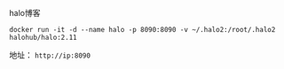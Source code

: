 halo博客

```
docker run -it -d --name halo -p 8090:8090 -v ~/.halo2:/root/.halo2 halohub/halo:2.11
```



地址： `http://ip:8090`
